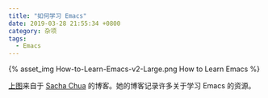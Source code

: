```yaml
---
title: "如何学习 Emacs"
date: 2019-03-28 21:55:34 +0800
category: 杂项
tags:
  - Emacs
---
```


{% asset_img How-to-Learn-Emacs-v2-Large.png How to Learn Emacs %}


[上图]来自于 [Sacha Chua][] 的博客。她的博客记录许多关于学习 Emacs 的资源。


[上图]: http://sachachua.com/blog/2013/05/how-to-learn-emacs-a-hand-drawn-one-pager-for-beginners/
[Sacha Chua]: http://sachachua.com/blog/
